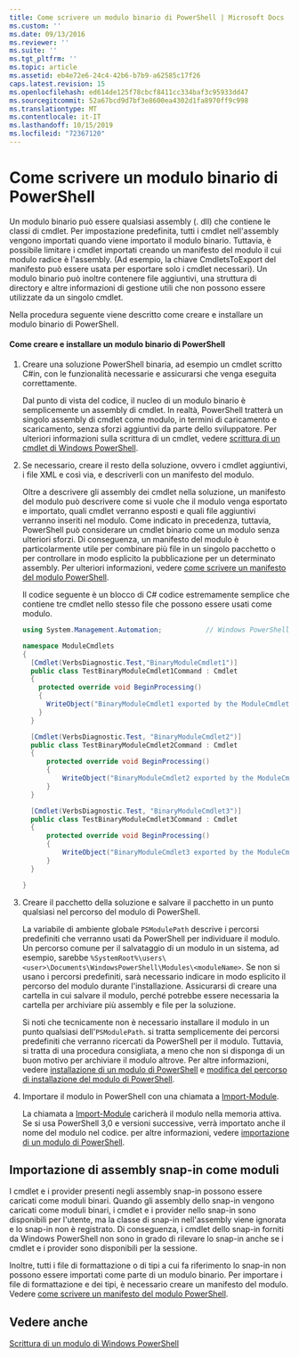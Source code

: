 ```yaml
---
title: Come scrivere un modulo binario di PowerShell | Microsoft Docs
ms.custom: ''
ms.date: 09/13/2016
ms.reviewer: ''
ms.suite: ''
ms.tgt_pltfrm: ''
ms.topic: article
ms.assetid: eb4e72e6-24c4-42b6-b7b9-a62585c17f26
caps.latest.revision: 15
ms.openlocfilehash: ed614de125f78cbcf8411cc334baf3c95933dd47
ms.sourcegitcommit: 52a67bcd9d7bf3e8600ea4302d1fa8970ff9c998
ms.translationtype: MT
ms.contentlocale: it-IT
ms.lasthandoff: 10/15/2019
ms.locfileid: "72367120"
---
```

# <a name="how-to-write-a-powershell-binary-module"></a>Come scrivere un modulo binario di PowerShell

Un modulo binario può essere qualsiasi assembly (. dll) che contiene le classi di cmdlet. Per impostazione predefinita, tutti i cmdlet nell'assembly vengono importati quando viene importato il modulo binario. Tuttavia, è possibile limitare i cmdlet importati creando un manifesto del modulo il cui modulo radice è l'assembly. (Ad esempio, la chiave CmdletsToExport del manifesto può essere usata per esportare solo i cmdlet necessari). Un modulo binario può inoltre contenere file aggiuntivi, una struttura di directory e altre informazioni di gestione utili che non possono essere utilizzate da un singolo cmdlet.

Nella procedura seguente viene descritto come creare e installare un modulo binario di PowerShell.

#### <a name="how-to-create-and-install-a-powershell-binary-module"></a>Come creare e installare un modulo binario di PowerShell

1. Creare una soluzione PowerShell binaria, ad esempio un cmdlet scritto C#in, con le funzionalità necessarie e assicurarsi che venga eseguita correttamente.

   Dal punto di vista del codice, il nucleo di un modulo binario è semplicemente un assembly di cmdlet. In realtà, PowerShell tratterà un singolo assembly di cmdlet come modulo, in termini di caricamento e scaricamento, senza sforzi aggiuntivi da parte dello sviluppatore. Per ulteriori informazioni sulla scrittura di un cmdlet, vedere [scrittura di un cmdlet di Windows PowerShell](../cmdlet/writing-a-windows-powershell-cmdlet.md).

2. Se necessario, creare il resto della soluzione, ovvero i cmdlet aggiuntivi, i file XML e così via, e descriverli con un manifesto del modulo.

   Oltre a descrivere gli assembly dei cmdlet nella soluzione, un manifesto del modulo può descrivere come si vuole che il modulo venga esportato e importato, quali cmdlet verranno esposti e quali file aggiuntivi verranno inseriti nel modulo.
   Come indicato in precedenza, tuttavia, PowerShell può considerare un cmdlet binario come un modulo senza ulteriori sforzi.
   Di conseguenza, un manifesto del modulo è particolarmente utile per combinare più file in un singolo pacchetto o per controllare in modo esplicito la pubblicazione per un determinato assembly.
   Per ulteriori informazioni, vedere [come scrivere un manifesto del modulo PowerShell](how-to-write-a-powershell-module-manifest.md).

   Il codice seguente è un blocco di C# codice estremamente semplice che contiene tre cmdlet nello stesso file che possono essere usati come modulo.

   ```csharp
   using System.Management.Automation;           // Windows PowerShell namespace.

   namespace ModuleCmdlets
   {
     [Cmdlet(VerbsDiagnostic.Test,"BinaryModuleCmdlet1")]
     public class TestBinaryModuleCmdlet1Command : Cmdlet
     {
       protected override void BeginProcessing()
       {
         WriteObject("BinaryModuleCmdlet1 exported by the ModuleCmdlets module.");
       }
     }

     [Cmdlet(VerbsDiagnostic.Test, "BinaryModuleCmdlet2")]
     public class TestBinaryModuleCmdlet2Command : Cmdlet
     {
         protected override void BeginProcessing()
         {
             WriteObject("BinaryModuleCmdlet2 exported by the ModuleCmdlets module.");
         }
     }

     [Cmdlet(VerbsDiagnostic.Test, "BinaryModuleCmdlet3")]
     public class TestBinaryModuleCmdlet3Command : Cmdlet
     {
         protected override void BeginProcessing()
         {
             WriteObject("BinaryModuleCmdlet3 exported by the ModuleCmdlets module.");
         }
     }

   }
   ```

3. Creare il pacchetto della soluzione e salvare il pacchetto in un punto qualsiasi nel percorso del modulo di PowerShell.

   La variabile di ambiente globale `PSModulePath` descrive i percorsi predefiniti che verranno usati da PowerShell per individuare il modulo. Un percorso comune per il salvataggio di un modulo in un sistema, ad esempio, sarebbe `%SystemRoot%\users\<user>\Documents\WindowsPowerShell\Modules\<moduleName>`. Se non si usano i percorsi predefiniti, sarà necessario indicare in modo esplicito il percorso del modulo durante l'installazione. Assicurarsi di creare una cartella in cui salvare il modulo, perché potrebbe essere necessaria la cartella per archiviare più assembly e file per la soluzione.

   Si noti che tecnicamente non è necessario installare il modulo in un punto qualsiasi dell'`PSModulePath`. si tratta semplicemente dei percorsi predefiniti che verranno ricercati da PowerShell per il modulo. Tuttavia, si tratta di una procedura consigliata, a meno che non si disponga di un buon motivo per archiviare il modulo altrove. Per altre informazioni, vedere [installazione di un modulo di PowerShell](./installing-a-powershell-module.md) e [modifica del percorso di installazione del modulo di PowerShell](./modifying-the-psmodulepath-installation-path.md).

4. Importare il modulo in PowerShell con una chiamata a [Import-Module](/powershell/module/Microsoft.PowerShell.Core/Import-Module).

   La chiamata a [Import-Module](/powershell/module/Microsoft.PowerShell.Core/Import-Module) caricherà il modulo nella memoria attiva. Se si usa PowerShell 3,0 e versioni successive, verrà importato anche il nome del modulo nel codice. per altre informazioni, vedere [importazione di un modulo di PowerShell](./importing-a-powershell-module.md).

## <a name="importing-snap-in-assemblies-as-modules"></a>Importazione di assembly snap-in come moduli

I cmdlet e i provider presenti negli assembly snap-in possono essere caricati come moduli binari. Quando gli assembly dello snap-in vengono caricati come moduli binari, i cmdlet e i provider nello snap-in sono disponibili per l'utente, ma la classe di snap-in nell'assembly viene ignorata e lo snap-in non è registrato. Di conseguenza, i cmdlet dello snap-in forniti da Windows PowerShell non sono in grado di rilevare lo snap-in anche se i cmdlet e i provider sono disponibili per la sessione.

Inoltre, tutti i file di formattazione o di tipi a cui fa riferimento lo snap-in non possono essere importati come parte di un modulo binario.
Per importare i file di formattazione e dei tipi, è necessario creare un manifesto del modulo.
Vedere [come scrivere un manifesto del modulo PowerShell](how-to-write-a-powershell-module-manifest.md).

## <a name="see-also"></a>Vedere anche

[Scrittura di un modulo di Windows PowerShell](./writing-a-windows-powershell-module.md)
